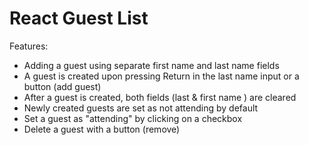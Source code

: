 # React Guest List

Features:

- Adding a guest using separate first name and last name fields
- A guest is created upon pressing Return in the last name input or a button (add guest)
- After a guest is created, both fields (last & first name ) are cleared
- Newly created guests are set as not attending by default
- Set a guest as "attending" by clicking on a checkbox
- Delete a guest with a button (remove)
